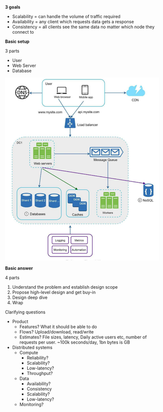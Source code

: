 **3 goals**

* Scalability = can handle the volume of traffic required
* Availability = any client which requests data gets a response
* Consistency = all clients see the same data no matter which node they connect to

**Basic setup** 

3 parts
* User
* Web Server
* Database

![image info](./../images/generic_design.png)

**Basic answer**

4 parts
1. Understand the problem and establish design scope
2. Propose high-level design and get buy-in
3. Design deep dive 
4. Wrap

Clarifying questions
* Product
    * Features? What it should be able to do
    * Flows? Upload/download, read/write
    * Estimates? File sizes, latency, Daily active users etc, number of requests per user. ~100k seconds/day, 1bn bytes is GB
* Distributed systems
    * Compute
        * Reliability?
        * Scalability?
        * Low-latency?
        * Throughput?
    * Data
        * Availability?
        * Consistency
        * Scalability?
        * Low-latency?
    * Monitoring?